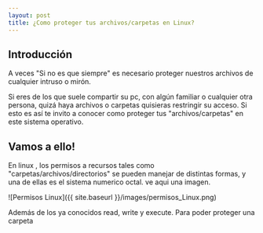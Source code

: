 ```yaml
---
layout: post
title: ¿Como proteger tus archivos/carpetas en Linux?
---
```


## Introducción 

A veces "Si no es que siempre" es necesario proteger nuestros archivos de cualquier intruso o mirón. 

Si eres de los que suele compartir su pc, con algún familiar o cualquier otra persona, quizá haya archivos o carpetas quisieras  restringir su acceso. Si esto es así te invito a conocer como proteger tus "archivos/carpetas" en este sistema operativo.

## Vamos a ello!

En linux , los permisos a recursos tales como "carpetas/archivos/directorios" se pueden manejar de distintas formas, y una de ellas es el sistema numerico octal.
ve aqui una imagen.

![Permisos Linux]({{ site.baseurl }}/images/permisos_Linux.png)

Además de los ya conocidos read, write y execute. Para poder proteger una carpeta

